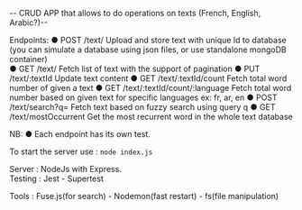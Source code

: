  -- CRUD APP that allows to do operations on texts (French, English, Arabic?)--

Endpoints:
● POST /text/
Upload and store text with unique Id to database (you can simulate a database using json
files, or use standalone mongoDB container)<br/>
● GET /text/
Fetch list of text with the support of pagination
● PUT /text/:textId
Update text content
● GET /text/:textId/count
Fetch total word number of given a text
● GET /text/:textId/count/:language
Fetch total word number based on given text for specific languages ex: fr, ar, en
● POST /text/search?q=
Fetch text based on fuzzy search using query q
● GET /text/mostOccurrent
Get the most recurrent word in the whole text database

NB:
● Each endpoint has its own test.


To start the server use : <code>node index.js</code>

Server : NodeJs with Express.<br/>
Testing : Jest - Supertest

Tools : Fuse.js(for search) - Nodemon(fast restart) - fs(file manipulation)
